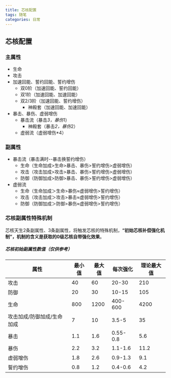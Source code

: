 ```yaml
---
title: 芯核配置
tags: 随笔
categories: 日常
---
```


## 芯核配置

### 主属性

* 生命
* 攻击
* 加速回能、誓约回能、誓约增伤
  * 双0阶（加速回能、誓约回能）
  * 双1阶（加速回能、加速回能）
  * 双2/3阶（加速回能、誓约增伤）
    * 神殿套（加速回能、加速回能）
* 暴击、暴伤、虚弱增伤
  * 暴击流（暴击*3，暴伤*1）
    * 神殿套（暴击*2，暴伤*2）
  * 虚弱流（虚弱增伤*4）

### 副属性

* 暴击流（暴击满时--暴击换誓约增伤）
  * 生命（生命加成>生命>暴击、暴伤>誓约增伤>虚弱增伤）
  * 攻击（攻击加成>攻击>暴击、暴伤>誓约增伤>虚弱增伤）
  * 防御（防御加成>防御>暴击、暴伤>誓约增伤>虚弱增伤）
* 虚弱流
  * 生命（生命加成＞生命>暴伤≈虚弱增伤>誓约增伤）
  * 攻击（攻击加成＞攻击>暴击≈虚弱增伤>誓约增伤）
  * 防御（防御加成＞防御>暴伤≈虚弱增伤>誓约增伤）

### 芯核副属性特殊机制

芯核天生2条副属性、3条副属性，将触发芯核的特殊机制，**“初始芯核补偿强化机制”，机制的含义是获取的0级芯核自带强化效果**。

##### 芯核初始副属性数值（仅供参考）

| 属性 | 最小值 | 最大值 | 每次强化 | 理论最大值 |
| ---- | ---- | ---- | ---- | ---- |
| 攻击 | 40 | 60 | 20-30 | 210 |
| 防御 | 20 | 30 | 10-15 | 105 |
| 生命 | 800 | 1200 | 400-600 | 4200 |
| 攻击加成/防御加成/生命加成 | 7 | 10 | 3.5-5 | 35 |
| 暴击 | 1.1 | 1.6 | 0.55-0.8 | 5.6 |
| 暴伤 | 2.2 | 3.2 | 1.1-1.6 | 11.2 |
| 虚弱增伤 | 1.8 | 2.6 | 0.9-1.3 | 9.1 |
| 誓约增伤 | 0.8 | 1.2 | 0.4-0.6 | 4.2 |
